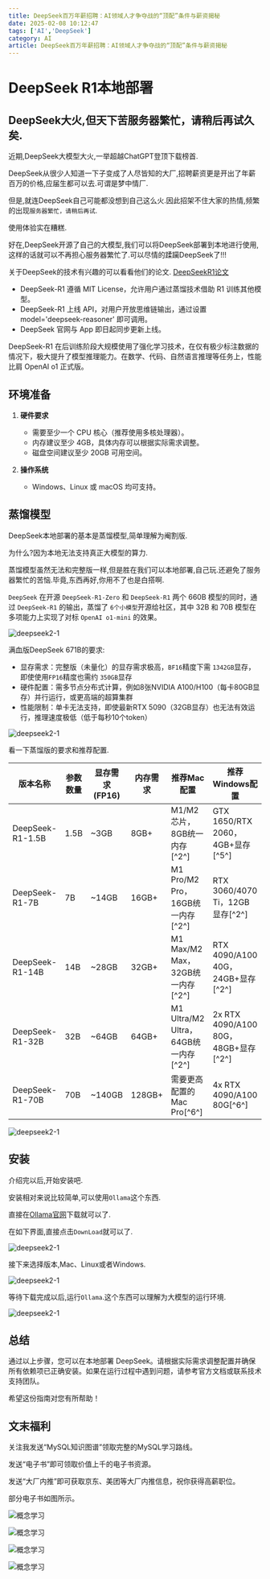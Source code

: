```yaml
---
title: DeepSeek百万年薪招聘：AI领域人才争夺战的“顶配”条件与薪资揭秘
date: 2025-02-08 10:12:47
tags: ['AI','DeepSeek']
category: AI
article: DeepSeek百万年薪招聘：AI领域人才争夺战的“顶配”条件与薪资揭秘
---
```


# DeepSeek R1本地部署

## DeepSeek大火,但天下苦服务器繁忙，请稍后再试久矣.

近期,DeepSeek大模型大火,一举超越ChatGPT登顶下载榜首.

DeepSeek从很少人知道一下子变成了人尽皆知的大厂,招聘薪资更是开出了年薪百万的价格,应届生都可以去.可谓是梦中情厂.

但是,就连DeepSeek自己可能都没想到自己这么火.因此招架不住大家的热情,频繁的出现`服务器繁忙，请稍后再试`.

使用体验实在糟糕.

好在,DeepSeek开源了自己的大模型,我们可以将DeepSeek部署到本地进行使用,这样的话就可以不再担心服务器繁忙了.可以尽情的蹂躏DeepSeek了!!!

关于DeepSeek的技术有兴趣的可以看看他们的论文.
[DeepSeekR1论文](https://github.com/deepseek-ai/DeepSeek-R1/blob/main/DeepSeek_R1.pdf)

- DeepSeek-R1 遵循 MIT License，允许用户通过蒸馏技术借助 R1 训练其他模型。
- DeepSeek-R1 上线 API，对用户开放思维链输出，通过设置 model='deepseek-reasoner' 即可调用。
- DeepSeek 官网与 App 即日起同步更新上线。

DeepSeek-R1 在后训练阶段大规模使用了强化学习技术，在仅有极少标注数据的情况下，极大提升了模型推理能力。在数学、代码、自然语言推理等任务上，性能比肩 OpenAI o1 正式版。

## 环境准备

1. **硬件要求**
   - 需要至少一个 CPU 核心（推荐使用多核处理器）。
   - 内存建议至少 4GB，具体内存可以根据实际需求调整。
   - 磁盘空间建议至少 20GB 可用空间。

2. **操作系统**
   - Windows、Linux 或 macOS 均可支持。

## 蒸馏模型

DeepSeek本地部署的基本是蒸馏模型,简单理解为阉割版.

为什么?因为本地无法支持真正大模型的算力.

蒸馏模型虽然无法和完整版一样,但是胜在我们可以本地部署,自己玩.还避免了服务器繁忙的苦恼.毕竟,东西再好,你用不了也是白搭啊.

`DeepSeek` 在开源 `DeepSeek-R1-Zero` 和 `DeepSeek-R1` 两个 660B 模型的同时，通过 `DeepSeek-R1` 的输出，蒸馏了 `6个小模型`开源给社区，其中 32B 和 70B 模型在多项能力上实现了对标 `OpenAI o1-mini` 的效果。

![deepseek2-1](../images/ai/deepseek2-1.png)

满血版DeepSeek 671B的要求:
- 显存需求：完整版（未量化）的显存需求极高，`BF16`精度下需 `1342GB`显存，即使使用`FP16`精度也需约 `350GB`显存
- 硬件配置：需多节点分布式计算，例如8张NVIDIA A100/H100（每卡80GB显存）并行运行，或更高端的超算集群
- 性能限制：单卡无法支持，即使最新RTX 5090（32GB显存）也无法有效运行，推理速度极低（低于每秒10个token）

![deepseek2-1](../images/ai/deepseek2-2.jpg)

看一下蒸馏版的要求和推荐配置.

| 版本名称 | 参数数量 | 显存需求 (FP16) | 内存需求 | 推荐Mac配置 | 推荐Windows配置 |
|----------|----------|-----------------|----------|-------------|-----------------|
| DeepSeek-R1-1.5B | 1.5B | ~3GB | 8GB+ | M1/M2芯片，8GB统一内存[^2^] | GTX 1650/RTX 2060，4GB+显存[^5^] |
| DeepSeek-R1-7B | 7B | ~14GB | 16GB+ | M1 Pro/M2 Pro，16GB统一内存[^2^] | RTX 3060/4070 Ti，12GB显存[^2^] |
| DeepSeek-R1-14B | 14B | ~28GB | 32GB+ | M1 Max/M2 Max，32GB统一内存[^2^] | RTX 4090/A100 40G，24GB+显存[^2^] |
| DeepSeek-R1-32B | 32B | ~64GB | 64GB+ | M1 Ultra/M2 Ultra，64GB统一内存[^2^] | 2x RTX 4090/A100 80G，48GB+显存[^2^] |
| DeepSeek-R1-70B | 70B | ~140GB | 128GB+ | 需要更高配置的Mac Pro[^6^] | 4x RTX 4090/A100 80G[^6^] |

![deepseek2-1](../images/ai/deepseek2-3.jpg)

## 安装

介绍完以后,开始安装吧.

安装相对来说比较简单,可以使用`Ollama`这个东西.

直接在[Ollama官网](https://ollama.com)下载就可以了.

在如下界面,直接点击`DownLoad`就可以了.

![deepseek2-1](../images/ai/deepseek2-4.jpg)

接下来选择版本,Mac、Linux或者Windows.

![deepseek2-1](../images/ai/deepseek2-5.jpg)

等待下载完成以后,运行`Ollama`.这个东西可以理解为大模型的运行环境.

![deepseek2-1](../images/ai/deepseek2-6.jpg)

## 总结
通过以上步骤，您可以在本地部署 DeepSeek。请根据实际需求调整配置并确保所有依赖项已正确安装。如果在运行过程中遇到问题，请参考官方文档或联系技术支持团队。

希望这份指南对您有所帮助！

## 文末福利

关注我发送“MySQL知识图谱”领取完整的MySQL学习路线。

发送“电子书”即可领取价值上千的电子书资源。

发送“大厂内推”即可获取京东、美团等大厂内推信息，祝你获得高薪职位。

部分电子书如图所示。

![概念学习](../images/bottom1.png)

![概念学习](../images/bottom2.png)

![概念学习](../images/bottom3.png)

![概念学习](../images/bottom4.png)


